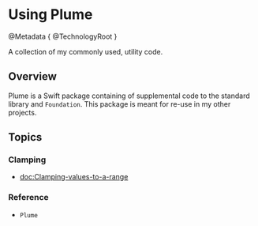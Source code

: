 # Using Plume

@Metadata {
    @TechnologyRoot
}


A collection of my commonly used, utility code.

## Overview

Plume is a Swift package containing of supplemental code to the standard library and ``Foundation``. This package is meant for re-use in my other projects.

## Topics

### Clamping

- <doc:Clamping-values-to-a-range>

### Reference

- ``Plume``
